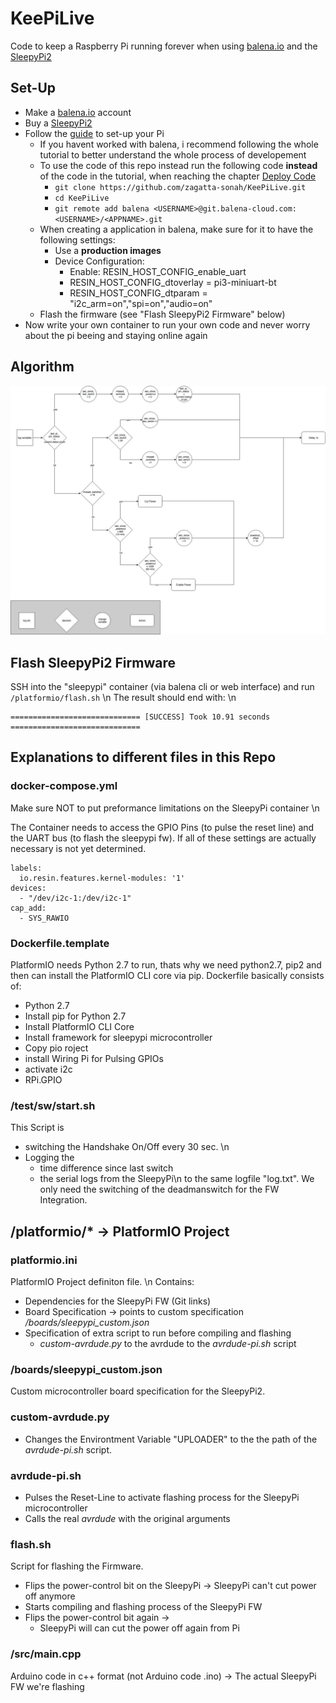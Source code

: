 # KeePiLive
Code to keep a Raspberry Pi running forever when using [balena.io](https://www.balena.io/) and the [SleepyPi2](https://spellfoundry.com/product/sleepy-pi-2/)

## Set-Up
 * Make a [balena.io](https://www.balena.io/) account
 * Buy a [SleepyPi2](https://spellfoundry.com/product/sleepy-pi-2/)
 * Follow the [guide](https://www.balena.io/docs/learn/getting-started/raspberrypi3/python/) to set-up your Pi
   * If you havent worked with balena, i recommend following the whole tutorial to better understand the whole process of developement
   * To use the code of this repo instead run the following code **instead** of the code in the tutorial, when reaching the chapter [Deploy Code](https://www.balena.io/docs/learn/getting-started/raspberrypi3/python/#deploy-code)
     * `git clone https://github.com/zagatta-sonah/KeePiLive.git`
     * `cd KeePiLive`
     * `git remote add balena <USERNAME>@git.balena-cloud.com:<USERNAME>/<APPNAME>.git`
   * When creating a application in balena, make sure for it to have the following settings:
     * Use a **production images**
     * Device Configuration:
       * Enable: RESIN_HOST_CONFIG_enable_uart
       * RESIN_HOST_CONFIG_dtoverlay = pi3-miniuart-bt
       * RESIN_HOST_CONFIG_dtparam = "i2c_arm=on","spi=on","audio=on"
   * Flash the firmware (see "Flash SleepyPi2 Firmware" below)
 * Now write your own container to run your own code and never worry about the pi beeing and staying online again

## Algorithm
![Algorithm Flow Chart](https://github.com/zagatta-sonah/KeePiLive/blob/master/sleepypi/doc/SleepyPi_v3.jpg)


## Flash SleepyPi2 Firmware

SSH into the "sleepypi" container (via balena cli or web interface) and run `/platformio/flash.sh`
\n
The result should end with: \n
```
============================= [SUCCESS] Took 10.91 seconds =============================
```

## Explanations to different files in this Repo

### docker-compose.yml
Make sure NOT to put preformance limitations on the SleepyPi container \n

The Container needs to access the GPIO Pins (to pulse the reset line) and the UART bus (to flash the sleepypi fw). If all of these settings are actually necessary is not yet determined.

```
labels:
  io.resin.features.kernel-modules: '1'
devices:
  - "/dev/i2c-1:/dev/i2c-1"
cap_add:
  - SYS_RAWIO
```

### Dockerfile.template
PlatformIO needs Python 2.7 to run, thats why we need python2.7, pip2 and then can install the PlatformIO CLI core via pip.
Dockerfile basically consists of:

 * Python 2.7
 * Install pip for Python 2.7
 * Install PlatformIO CLI Core
 * Install framework for sleepypi microcontroller
 * Copy pio roject
 * install Wiring Pi for Pulsing GPIOs
 * activate i2c
 * RPi.GPIO

### /test/sw/start.sh
This Script is
 * switching the Handshake On/Off every 30 sec. \n
 * Logging the
    * time difference since last switch
    * the serial logs from the SleepyPi\n
to the same logfile "log.txt". We only need the switching of the deadmanswitch for the FW Integration.

## /platformio/* -> PlatformIO Project

### platformio.ini
PlatformIO Project definiton file. \n
Contains:
 * Dependencies for the SleepyPi FW (Git links)
 * Board Specification -> points to custom specification */boards/sleepypi_custom.json*
 * Specification of extra script to run before compiling and flashing
   * *custom-avrdude.py* to the avrdude to the *avrdude-pi.sh* script

### /boards/sleepypi_custom.json
Custom microcontroller board specification for the SleepyPi2.

### custom-avrdude.py
 * Changes the Environtment Variable "UPLOADER" to the the path of the *avrdude-pi.sh* script.

### avrdude-pi.sh
 * Pulses the Reset-Line to activate flashing process for the SleepyPi microcontroller
 * Calls the real *avrdude* with the original arguments

### flash.sh
Script for flashing the Firmware.
 * Flips the power-control bit on the SleepyPi -> SleepyPi can't cut power off anymore
 * Starts compiling and flashing process of the SleepyPi FW
 * Flips the power-control bit again ->
   * SleepyPi will can cut the power off again from Pi

### /src/main.cpp
Arduino code in c++ format (not Arduino code .ino)
-> The actual SleepyPi FW we're flashing
